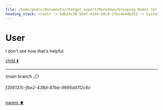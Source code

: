 ```yaml
---
file: /home/pedro/Documents/chatgpt_export/Markdown/Grouping Nodes for Analysis.md
heading_stack: <root> -> 6db24c38-564f-43d4-b8c9-2fec4e4db353 -> System -> 2953287f-20e5-44fb-a584-4bfe4f961bbb -> System -> aaa23f50-fb72-4433-a7f7-075d9fdfe0f3 -> User -> b5e935e4-8ecf-4850-ac07-4d63ba79b17e -> Assistant -> ad08acfc-210e-4de6-8495-802cfd6644c0 -> Assistant -> 58d33044-a31f-4722-880d-41adf2e0d2e9 -> Tool -> 9a8e14e9-c1db-4b63-9860-668ca3c413e6 -> Assistant -> aaa20cb6-bdc0-41ca-b038-b00cfecd1334 -> User
---
```

# User

I don't see how that's helpful.

[child ⬇️](#f356137c-fbe2-438d-87bb-9695d4112c6c)

---

(main branch ⎇)
###### f356137c-fbe2-438d-87bb-9695d4112c6c
[parent ⬆️](#aaa20cb6-bdc0-41ca-b038-b00cfecd1334)
